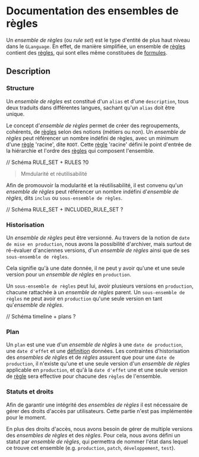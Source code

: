 # Documentation des ensembles de règles

Un _ensemble de règles_ (ou _rule set_) est le type d'entité de plus haut niveau dans le `GLanguage`. En effet, de manière simplifiée, un ensemble de [règles][rule] contient des [règles][rule], qui sont elles même constituées de [formules][formula].

## Description

### Structure

Un _ensemble de règles_ est constitué d'un `alias` et d'une `description`, tous deux traduits dans différentes langues, sachant qu'un `alias` doit être unique.

Le concept d'_ensemble de règles_ permet de créer des regroupements, cohérents, de [règles][rule] selon des notions (métiers ou non). Un _ensemble de règles_ peut référencer un nombre indéfini de règles, avec un minimum d'une [règle][rule] 'racine', dite `ROOT`. Cette [règle][rule] 'racine' défini le point d'entrée de la hiérarchie et l'ordre des [règles][rule] qui composent l'ensemble.

// Schéma RULE\_SET + RULES ?0

> Mmdularité et réutilisabilité

Afin de promouvoir la modularité et la réutilisabilité, il est convenu qu'un _ensemble de règles_ peut référencer un nombre indéfini d'_ensemble de règles_, dits `inclus` ou `sous-ensemble de règles`.

// Schéma RULE\_SET + INCLUDED\_RULE\_SET ?

### Historisation

Un _ensemble de règles_ peut être versionné. Au travers de la notion de `date de mise en production`, nous avons la possibilité d'archiver, mais surtout de ré-évaluer d'anciennes versions, d'un _ensemble de règles_ ainsi que de ses `sous-ensemble de règles`.

Cela signifie qu'à une date donnée, il ne peut y avoir qu'une et une seule version pour un _ensemble de règles_ en `production`.

Un `sous-ensemble de règles` peut lui, avoir plusieurs versions en `production`, chacune rattachée à un _ensemble de règles_ parent. Un `sous-ensemble de règles` ne peut avoir en `production` qu'une seule version en tant qu'_ensemble de règles_.

// Schéma timeline + plans ?

### Plan <a name="plan"></a>

Un `plan` est une vue d'un _ensemble de règles_ à une `date de production`, une `date d'effet` et une [définition][definition] données.
Les contraintes d'historisation des _ensembles de règles_ et de _règles_ assurent que pour une `date de production`, il n'existe qu'une et une seule version d'un _ensemble de règles_ applicable en `production`, et qu'à la `date d'effet` une et une seule version de [règle][rule] sera effective pour chacune des `règles` de l'ensemble.

### Statuts et droits

Afin de garantir une intégrité des _ensembles de règles_ il est nécessaire de gérer des droits d'accès par utilisateurs. Cette partie n'est pas implémentée pour le moment.

En plus des droits d'accès, nous avons besoin de gérer de multiple versions des _ensembles de règles_ et des _règles_. Pour cela, nous avons défini un statut par _ensemble de règles_, qui permettra de nommer l'état dans lequel ce trouve cet ensemble (e.g. `production`, `patch`, `développement`, `test`).

[formula]: formula.md
[rule]: rule.md
[definition]: rule.md#definition